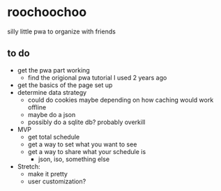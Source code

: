 # roochoochoo

silly little pwa to organize with friends

## to do

- get the pwa part working
  - find the origional pwa tutorial I used 2 years ago
- get the basics of the page set up
- determine data strategy
  - could do cookies maybe depending on how caching would work offline
  - maybe do a json
  - possibly do a sqlite db? probably overkill
- MVP
  - get total schedule
  - get a way to set what you want to see
  - get a way to share what your schedule is
    - json, iso, something else
- Stretch:
  - make it pretty
  - user customization?
